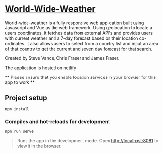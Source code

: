 # [World-Wide-Weather](https://weatherforecaster-app.netlify.app/)

World-wide-weather is a fully responsive web application built using Javascript and Vue as the web framework. Using geolocation to locate a users coordinates, it fetches data from external API's and provides users with current weather and a 7-day forecast based on their location co-ordinates. It also allows users to select from a country list and input an area of that country to get the current and seven day forecast for that search.

Created by Steve Vance, Chris Fraser and James Fraser.

The application is hosted on netlify
 
** Please ensure that you enable location services in your browser for this app to work **

## Project setup
```
npm install
```

### Compiles and hot-reloads for development
```
npm run serve
```
> Runs the app in the development mode. Open [http://localhost:8081](http://localhost:8081) to view it in the browser.

